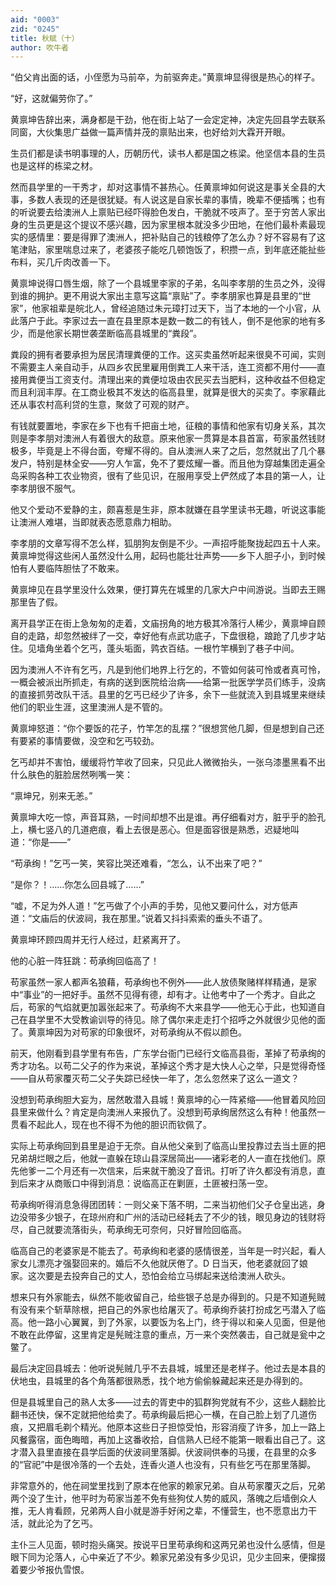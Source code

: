 ```yaml
---
aid: "0003"
zid: "0245"
title: 秋赋（十）
author: 吹牛者
---
```


“伯父肯出面的话，小侄愿为马前卒，为前驱奔走。”黄禀坤显得很是热心的样子。

“好，这就偏劳你了。”

黄禀坤告辞出来，满身都是干劲，他在街上站了一会定定神，决定先回县学去联系同窗，大伙集思广益做一篇声情并茂的禀贴出来，也好给刘大霖开开眼。

生员们都是读书明事理的人，历朝历代，读书人都是国之栋梁。他坚信本县的生员也是这样的栋梁之材。

然而县学里的一干秀才，却对这事情不甚热心。任黄禀坤如何说这是事关全县的大事，多数人表现的还是很犹疑。有人说这是自家长辈的事情，晚辈不便插嘴；也有的听说要去给澳洲人上禀贴已经吓得脸色发白，干脆就不吱声了。至于穷苦人家出身的生员更是这个提议不感兴趣，因为家里根本就没多少田地，在他们最朴素最现实的感情里：要是得罪了澳洲人，把补贴自己的钱粮停了怎么办？好不容易有了这笔津贴，家里喘息过来了，老婆孩子能吃几顿饱饭了，积攒一点，到年底还能扯些布料，买几斤肉改善一下。

黄禀坤说得口唇生烟，除了一个县城里李家的子弟，名叫李孝朋的生员之外，没得到谁的拥护。更不用说大家出主意写这篇“禀贴”了。李孝朋家也算是县里的“世家”，他家祖辈是皖北人，曾经追随过朱元璋打过天下，当了本地的一个小官，从此落户于此。李家过去一直在县里原本是数一数二的有钱人，倒不是他家的地有多少，而是他家长期世袭垄断临高县城里的“粪段”。

粪段的拥有者要承担为居民清理粪便的工作。这买卖虽然听起来很臭不可闻，实则不需要主人亲自动手，从四乡农民里雇用倒粪工人来干活，连工资都不用付——直接用粪便当工资支付。清理出来的粪便垃圾由农民买去当肥料，这种收益不但稳定而且利润丰厚。在工商业极其不发达的临高县里，就算是很大的买卖了。李家藉此还从事农村高利贷的生意，聚敛了可观的财产。

有钱就要置地，李家在乡下也有千把亩土地，征粮的事情和他家有切身关系，其次则是李孝朋对澳洲人有着很大的敌意。原来他家一贯算是本县首富，苟家虽然钱财极多，毕竟是上不得台面，夸耀不得的。自从澳洲人来了之后，忽然就出了几个暴发户，特别是林全安——穷人乍富，免不了要炫耀一番。而且他为穿越集团走遍全岛采购各种工农业物资，很有了些见识，在服用享受上俨然成了本县的第一人，让李孝朋很不服气。

他又个爱动不爱静的主，颇喜惹是生非，原本就嫌在县学里读书无趣，听说这事能让澳洲人难堪，当即就表态愿意鼎力相助。

李孝朋的文章写得不怎么样，狐朋狗友倒是不少。一声招呼能聚拢起四五十人来。黄禀坤觉得这些闲人虽然没什么用，起码也能壮壮声势——乡下人胆子小，到时候怕有人要临阵胆怯了不敢来。

黄禀坤见在县学里没什么效果，便打算先在城里的几家大户中间游说。当即去王赐那里告了假。

离开县学正在街上急匆匆的走着，文庙拐角的地方极其冷落行人稀少，黄禀坤自顾自的走路，却忽然被绊了一交，幸好他有点武功底子，下盘很稳，踉跄了几步才站住。见墙角坐着个乞丐，蓬头垢面，鹑衣百结。一根竹竿横到了巷子中间。

因为澳洲人不许有乞丐，凡是到他们地界上行乞的，不管如何装可怜或者真可怜，一概会被派出所抓走，有病的送到医院给治病——给第一批医学学员们练手，没病的直接抓劳改队干活。县里的乞丐已经少了许多，余下一些就流入到县城里来继续他们的职业生涯，这里澳洲人是不管的。

黄禀坤怒道：“你个要饭的花子，竹竿怎的乱摆？”很想赏他几脚，但是想到自己还有要紧的事情要做，没空和乞丐较劲。

乞丐却并不害怕，缓缓将竹竿收了回来，只见此人微微抬头，一张乌漆墨黑看不出什么肤色的脏脸居然咧嘴一笑：

“禀坤兄，别来无恙。”

黄禀坤大吃一惊，声音耳熟，一时间却想不出是谁。再仔细看对方，脏乎乎的脸孔上，横七竖八的几道疤痕，看上去很是恶心。但是面容很是熟悉，迟疑地叫道：“你是——”

“苟承绚！”乞丐一笑，笑容比哭还难看，“怎么，认不出来了吧？”

“是你？！……你怎么回县城了……”

“嘘，不足为外人道！”乞丐做了个小声的手势，见他又要问什么，对方低声道：“文庙后的伏波祠，我在那里。”说着又抖抖索索的垂头不语了。

黄禀坤环顾四周并无行人经过，赶紧离开了。

他的心脏一阵狂跳：苟承绚回临高了！

苟家虽然一家人都声名狼藉，苟承绚也不例外——此人放债聚赌样样精通，是家中“事业”的一把好手。虽然不见得有德，却有才。让他考中了一个秀才。自此之后，苟家的气焰就更加嚣张起来了。苟承绚不大来县学——他无心于此，也知道自己在县学里不大受教谕训导的待见。除了偶尔来走走打个招呼之外就很少见他的面了。黄禀坤因为对苟家的印象很坏，对苟承绚从不假以颜色。

前天，他刚看到县学里有布告，广东学台衙门已经行文临高县衙，革掉了苟承绚的秀才功名。以苟二父子的作为来说，革掉这个秀才是大快人心之举，只是觉得奇怪——自从苟家覆灭苟二父子失踪已经快一年了，怎么忽然来了这么一道文？

没想到苟承绚胆大妄为，居然敢潜入县城！黄禀坤的心一阵紧缩——他冒着风险回县里来做什么？肯定是向澳洲人来报仇了。没想到苟承绚居然这么有种！他虽然一贯看不起此人，现在也不得不为他的胆识而钦佩了。

实际上苟承绚回到县里是迫于无奈。自从他父亲到了临高山里投靠过去当土匪的把兄弟胡烂眼之后，他就一直躲在琼山县深居简出——诸彩老的人一直在找他们。原先他爹一二个月还有一次信来，后来就干脆没了音讯。打听了许久都没有消息，直到后来才从商贩口中得到消息：说临高正在剿匪，土匪被扫荡一空。

苟承绚听得消息急得团团转：一则父亲下落不明，二来当初他们父子仓皇出逃，身边没带多少银子，在琼州府和广州的活动已经耗去了不少的钱，眼见身边的钱财将尽，自己就要流落街头，苟承绚无可奈何，只好冒险回临高。

临高自己的老婆家是不能去了。苟承绚和老婆的感情很差，当年是一时兴起，看人家女儿漂亮才强娶回来的。婚后不久他就厌倦了。D 日当天，他老婆就回了娘家。这次要是去投奔自己的丈人，恐怕会给立马绑起来送给澳洲人砍头。

想来只有外家能去，纵然不能收留自己，给些银子总是办得到的。只是不知道髡贼有没有来个斩草除根，把自己的外家也给屠灭了。苟承绚乔装打扮成乞丐潜入了临高。他一路小心翼翼，到了外家，以要饭为名上门，终于得以和亲人见面，但是他不敢在此停留，这里肯定是髡贼注意的重点，万一来个突然袭击，自己就是瓮中之鳖了。

最后决定回县城去：他听说髡贼几乎不去县城，城里还是老样子。他过去是本县的伏地虫，县城里的各个角落都很熟悉，找个地方偷偷躲藏起来还是办得到的。

但是县城里自己的熟人太多——过去的胥吏中的狐群狗党就有不少，这些人翻脸比翻书还快，保不定就把他给卖了。苟承绚最后把心一横，在自己脸上划了几道伤痕，又把眉毛剃个精光。他原本这些日子担惊受怕，形容消瘦了许多，加上一路上风餐露宿，面色晦暗，再加上这番收拾，自信熟人已经不能第一眼看出自己了。这才潜入县里直接在县学后面的伏波祠里落脚。伏波祠供奉的马援，在县里的众多的“官祀”中是很冷落的一个去处，连香火道人也没有，只有些乞丐在那里落脚。

非常意外的，他在祠堂里找到了原本在他家的赖家兄弟。自从苟家覆灭之后，兄弟两个没了生计，他平时为苟家当差不免有些狗仗人势的威风，落魄之后墙倒众人推，无人肯看顾，兄弟两人自小就是游手好闲之辈，不懂营生，也不愿意出力干活，就此沦为了乞丐。

主仆三人见面，顿时抱头痛哭。按说平日里苟承绚和这两兄弟也没什么感情，但是眼下同为沦落人，心中亲近了不少。赖家兄弟没有多少见识，见少主回来，便撺掇着要少爷报仇雪恨。
